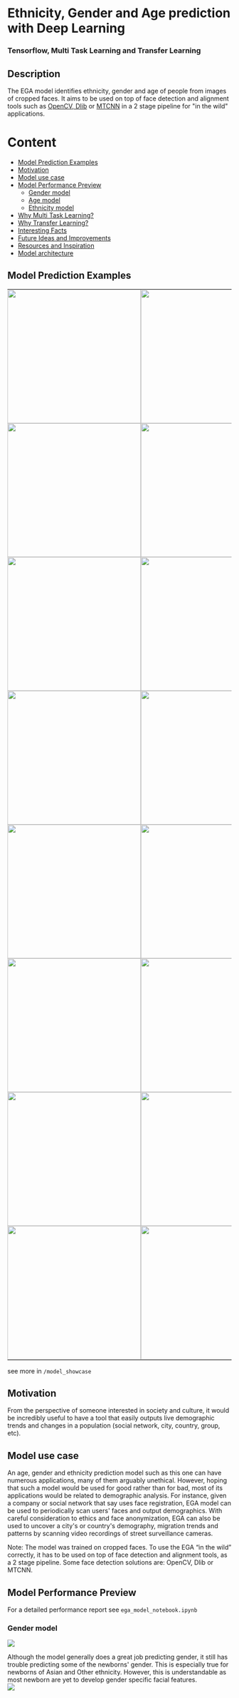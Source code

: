 # Ethnicity, Gender and Age prediction with Deep Learning
### Tensorflow, Multi Task Learning and Transfer Learning


## Description
The EGA model identifies ethnicity, gender and age of people from images of cropped faces. It aims to be used on top of face detection and alignment tools such as [OpenCV, Dlib](https://www.pyimagesearch.com/2017/04/03/facial-landmarks-dlib-opencv-python/) or [MTCNN](https://towardsdatascience.com/face-detection-using-mtcnn-a-guide-for-face-extraction-with-a-focus-on-speed-c6d59f82d49) in a 2 stage pipeline for "in the wild" applications. 

# Content
- [Model Prediction Examples](##Model-Prediction-Examples)
- [Motivation](##Motivation)
- [Model use case](##Model-use-case)
- [Model Performance Preview](##Model-Performance-Preview)
   - [Gender model](###Gender-model)
   - [Age model](###Age-model)
   - [Ethnicity model](###Ethnicity-model)
- [Why Multi Task Learning?](##Why-Multi-Task-Learning?)
- [Why Transfer Learning?](##Why-Transfer-Learning?)
- [Interesting Facts](##Interesting-Facts)
- [Future Ideas and Improvements](##Future-Ideas-and-Improvements)
- [Resources and Inspiration](##Resources-and-Inspiration)
- [Model architecture](##Model-architecture)


## Model Prediction Examples

<table style="border-collapse: collapse">
   <tr> 
      <td style="min-width: 300px; padding:0px">
         <img src="model_showcase/showcase_1.png"  width="300" height="300"> 
      </td>
      <td  style="min-width: 300px; padding:0px">
         <img src="model_showcase/showcase_2.png"  width="300" height="300"> 
      </td>
      <td  style="min-width: 300px; padding:0px">
         <img src="model_showcase/showcase_3.png"  width="300" height="300"> 
      </td>
   </tr>
   <tr>
      <td style="min-width: 300px; padding: 0px;">
         <img src="model_showcase/showcase_4.png"  width="300" height="300"> 
      </td>
      <td  style="min-width: 300px; padding:0px">
         <img src="model_showcase/showcase_5.png"  width="300" height="300"> 
      </td>
      <td  style="min-width: 300px; padding:0px">
         <img src="model_showcase/showcase_6.png"  width="300" height="300"> 
      </td>
   </tr>
   <tr>
      <td style="min-width: 300px; padding:0px">
         <img src="model_showcase/showcase_7.png"  width="300" height="300"> 
      </td>
      <td  style="min-width: 300px; padding:0px">
         <img src="model_showcase/showcase_8.png"  width="300" height="300"> 
      </td>
      <td  style="min-width: 300px; padding:0px">
         <img src="model_showcase/showcase_9.png"  width="300" height="300"> 
      </td>
   </tr>
   <tr>
      <td style="min-width: 300px; padding:0px">
         <img src="model_showcase/showcase_10.png"  width="300" height="300"> 
      </td>
      <td  style="min-width: 300px; padding:0px">
         <img src="model_showcase/showcase_11.png"  width="300" height="300"> 
      </td>
      <td  style="min-width: 300px; padding:0px">
         <img src="model_showcase/showcase_12.png"  width="300" height="300"> 
      </td>
   </tr>
   <tr>
      <td style="min-width: 300px; padding:0px">
         <img src="model_showcase/showcase_13.png"  width="300" height="300"> 
      </td>
      <td  style="min-width: 300px; padding:0px">
         <img src="model_showcase/showcase_14.png"  width="300" height="300"> 
      </td>
      <td  style="min-width: 300px; padding:0px">
         <img src="model_showcase/showcase_15.png"  width="300" height="300"> 
      </td>
   </tr>
   <tr>
      <td style="min-width: 300px; padding:0px">
         <img src="model_showcase/showcase_16.png"  width="300" height="300"> 
      </td>
      <td  style="min-width: 300px; padding:0px">
         <img src="model_showcase/showcase_17.png"  width="300" height="300"> 
      </td>
      <td  style="min-width: 300px; padding:0px">
         <img src="model_showcase/showcase_18.png"  width="300" height="300"> 
      </td>
   </tr>
   <tr>
      <td style="min-width: 300px; padding:0px">
         <img src="model_showcase/showcase_19.png"  width="300" height="300"> 
      </td>
      <td  style="min-width: 300px; padding:0px">
         <img src="model_showcase/showcase_20.png"  width="300" height="300"> 
      </td>
      <td  style="min-width: 300px; padding:0px">
         <img src="model_showcase/showcase_21.png"  width="300" height="300"> 
      </td>
   </tr>
   <tr>
      <td style="min-width: 300px; padding:0px">
         <img src="model_showcase/showcase_22.png"  width="300" height="300"> 
      </td>
      <td  style="min-width: 300px; padding:0px">
         <img src="model_showcase/showcase_23.png"  width="300" height="300"> 
      </td>
      <td  style="min-width: 300px; padding:0px">
         <img src="model_showcase/showcase_24.png"  width="300" height="300"> 
      </td>
   </tr>
</table>

see more in `/model_showcase`


## Motivation
From the perspective of someone interested in society and culture, it would be incredibly useful to have a tool that easily outputs live demographic trends and changes in a population (social network, city, country, group, etc).


## Model use case

An age, gender and ethnicity prediction model such as this one can have numerous applications, many of them arguably unethical. However, hoping that such a model would be used for good rather than for bad, most of its applications would be related to demographic analysis. For instance, given a company or social network that say uses face registration, EGA model can be used to periodically scan users' faces and output demographics. 
With careful consideration to ethics and face anonymization, EGA can also be used to uncover a city's or country's demography, migration trends and patterns by scanning video recordings of street surveillance cameras.

Note: The model was trained on cropped faces. To use the EGA “in the wild” correctly, it has to be used on top of face detection and alignment tools, as a 2 stage pipeline. Some face detection solutions are: OpenCV, Dlib or MTCNN.


## Model Performance Preview
For a detailed performance report see `ega_model_notebook.ipynb`

### Gender model

<img src="saved_models/plots/gender_model_confusion.jpeg" style="min-width: 600px;">

Although the model generally does a great job predicting gender, it still has trouble predicting some of the newborns' gender. This is especially true for newborns of Asian and Other ethnicity. However, this is understandable as most newborn are yet to develop gender specific facial features.
<img src="saved_models/plots/gender_model_violin_aFpM.jpeg" style="min-width: 1000px; min-height: 300px;">

<img src="saved_models/plots/gender_model_violin_aMpF.jpeg" style="min-width: 1000px; min-height: 300px;">

<img src="saved_models/plots/gender_model_aFpM_sampl.jpeg"  style="min-width: 1200px; min-height: 600px;">


```

              precision    recall  f1-score   support

      Female       0.90      0.93      0.92      2261
        Male       0.94      0.90      0.92      2481

    accuracy                           0.92      4742
   macro avg       0.92      0.92      0.92      4742
weighted avg       0.92      0.92      0.92      4742
```



### Age model

For some samples the model can show a high discrepancy between actual and predicted age. However, this is mostly true for ages over 60, which are under represented in the training set.

<img src="saved_models/plots/age_model_error_dist.jpeg"  style="min-width:1000px; min-height:300px;">


The predicted age distribution hugs the actual age distribution quite well. There is however an overall underestimation for ages between 25-40 and less so for ages over 60.

<img src="saved_models/plots/age_model_AvsP_dist.jpeg"  style="min-width:1000px; min-height:300px;">

As faces get older, model underestimation increases.
<img src="saved_models/plots/age_model_errAge_reg.jpeg"  style="min-width:1000px; min-height:300px;">

While there is no significant age misestimation across ethnicity and gender, there is however age misestimation within age categories. The older the faces the more the model underestimates age.

<img src="saved_models/plots/age_model_error_ethnicity_violin.jpeg"  style="min-width:1000px; min-height:300px;">
<img src="saved_models/plots/age_model_error_age_violin.jpeg"  style="min-width:1000px; min-height:300px;">



<img src="saved_models/plots/age_categ_model_confusion.jpeg" style="min-width: 600px;">

```
                precision    recall  f1-score   support

           20s       0.64      0.82      0.72      1470
           30s       0.42      0.38      0.40       907
           40s       0.29      0.33      0.31       449
           50s       0.39      0.34      0.36       459
child below 10       0.93      0.81      0.87       613
       over 60       0.92      0.47      0.63       537
      teenager       0.49      0.49      0.49       307

      accuracy                           0.58      4742
     macro avg       0.58      0.52      0.54      4742
  weighted avg       0.60      0.58      0.58      4742
```

<img src="saved_models/plots/age_model_PvsA_age_dist.jpeg" style="min-width: 1000px; min-height: 500px;">


### Ethnicity model

<img src="saved_models/plots/ethnicity_model_confusion.jpeg" style="min-width: 700px;">

Note how the model has not labeled any faces as "Other". This is because it has found close similarities in facial features to other defined categories (Asian, Black, Indian and White) from the dataset. Hence the model has distributed the Other group accordingly.

Lots of the "Other" faces were predicted as "White". Given that no other choice is available than the defined ethnicities, this would be in fact the best label for most of the faces below.

<img src="saved_models/plots/ethnicity_model_aOpW.jpeg"  style="min-width: 1200px; min-height: 600px;">


```
              precision    recall  f1-score   support

       Asian       0.86      0.87      0.87       686
       Black       0.84      0.88      0.86       905
      Indian       0.72      0.75      0.74       796
       Other       0.00      0.00      0.00       339
       White       0.82      0.92      0.87      2016

    accuracy                           0.81      4742
   macro avg       0.65      0.69      0.67      4742
weighted avg       0.75      0.81      0.78      4742
```


## Why Multi Task Learning?
Well, why learn one task at a time when you can learn multiple tasks at a time?
Tasks such as ethnicity, age and gender prediction, share lots of facial features. As a matter of fact, ethnicity, age and gender go so much hand in hand, there’s a special term for that, [demography](https://en.wikipedia.org/wiki/Demography).
Hence it makes sense to bring the 3 models together as one. In addition, Multi Task Learning comes with a regularization bonus, preventing overfitting or at least overfitting easily. Nevertheless, Multi Task Learning increases performance. Having one model for 3 outputs is much faster than having 3 models.


## Why Transfer Learning?
More data is always better, however in a data scarcity scenario Transfer Learning substitutes the lack of data with experience from a transferee model.
The [UTK Face](https://susanqq.github.io/UTKFace/) dataset used for this model does not have enough data to match EGA model complexity. Therefore I have used pretrained weights from the VGG Face model on top of which I have built the 3 models with Dense layers. The VGG Face is an even deeper model of DeepFace trained on millions of images and originally used for face detection.
See model architecture.

## Interesting Facts 
While trying out multiple image augmentation parameters in [ImageGenerator](https://www.tensorflow.org/api_docs/python/tf/keras/preprocessing/image/ImageDataGenerator), I have noticed that when setting `[sheer_range=45]`, the model misclassified all Asian ethnicity labels as White. In the same time, when `[channel_shift_range=150]` or `[brightness_range=(0.1,0.9)]` the model misclassified all Indian and Black ethnicity labels as White.


## Future Ideas and Improvements
From the 3 EGA model predictions, age is the least accurate and toughest to predict. Perhaps a better approach for age prediction would be to predict a range, rather than the actual age. Such model could be done using a [Tensorflow Probabilistic Layer](https://blog.tensorflow.org/2019/03/regression-with-probabilistic-layers-in.html) as the last layer in the age model. This way, the model will output a mean and standard deviation for each prediction. Using the 2 variables, a 95% confidence interval can be calculated as a final prediction. I have actually tried this option, however in most cases the confidence interval was too great, 30-50 years. Perhaps a different approach in the model architecture might work out better. 


## Resources and Inspiration
* [Deep Age](https://www.researchgate.net/publication/335065216_DeepAge_Deep_Learning_of_face-based_age_estimation)
* [Deep Face](https://www.cs.toronto.edu/~ranzato/publications/taigman_cvpr14.pdf)
* [VGG-Face](https://www.robots.ox.ac.uk/~vgg/software/vgg_face/) 
* [Deep Face Recognition: Survey](https://arxiv.org/pdf/1804.06655.pdf)


## Model architecture
<img src="saved_models/plots/ega_model.png"  style="min-width: 700px;">
